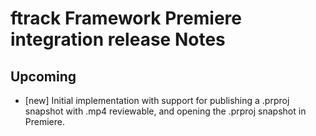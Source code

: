 # ftrack Framework Premiere integration release Notes

## Upcoming

* [new] Initial implementation with support for publishing a .prproj snapshot with .mp4 reviewable, and opening the .prproj snapshot in Premiere.
